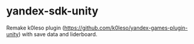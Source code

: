 # yandex-sdk-unity
Remake k0leso plugin (https://github.com/k0leso/yandex-games-plugin-unity) with save data and liderboard.
